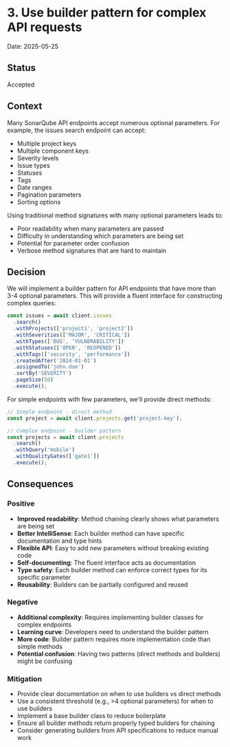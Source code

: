 # 3. Use builder pattern for complex API requests

Date: 2025-05-25

## Status

Accepted

## Context

Many SonarQube API endpoints accept numerous optional parameters. For example, the issues search endpoint can accept:

- Multiple project keys
- Multiple component keys
- Severity levels
- Issue types
- Statuses
- Tags
- Date ranges
- Pagination parameters
- Sorting options

Using traditional method signatures with many optional parameters leads to:

- Poor readability when many parameters are passed
- Difficulty in understanding which parameters are being set
- Potential for parameter order confusion
- Verbose method signatures that are hard to maintain

## Decision

We will implement a builder pattern for API endpoints that have more than 3-4 optional parameters. This will
provide a fluent interface for constructing complex queries:

```typescript
const issues = await client.issues
  .search()
  .withProjects(['project1', 'project2'])
  .withSeverities(['MAJOR', 'CRITICAL'])
  .withTypes(['BUG', 'VULNERABILITY'])
  .withStatuses(['OPEN', 'REOPENED'])
  .withTags(['security', 'performance'])
  .createdAfter('2024-01-01')
  .assignedTo('john.doe')
  .sortBy('SEVERITY')
  .pageSize(50)
  .execute();
```

For simple endpoints with few parameters, we'll provide direct methods:

```typescript
// Simple endpoint - direct method
const project = await client.projects.get('project-key');

// Complex endpoint - builder pattern
const projects = await client.projects
  .search()
  .withQuery('mobile')
  .withQualityGates(['gate1'])
  .execute();
```

## Consequences

### Positive

- **Improved readability**: Method chaining clearly shows what parameters are being set
- **Better IntelliSense**: Each builder method can have specific documentation and type hints
- **Flexible API**: Easy to add new parameters without breaking existing code
- **Self-documenting**: The fluent interface acts as documentation
- **Type safety**: Each builder method can enforce correct types for its specific parameter
- **Reusability**: Builders can be partially configured and reused

### Negative

- **Additional complexity**: Requires implementing builder classes for complex endpoints
- **Learning curve**: Developers need to understand the builder pattern
- **More code**: Builder pattern requires more implementation code than simple methods
- **Potential confusion**: Having two patterns (direct methods and builders) might be confusing

### Mitigation

- Provide clear documentation on when to use builders vs direct methods
- Use a consistent threshold (e.g., >4 optional parameters) for when to use builders
- Implement a base builder class to reduce boilerplate
- Ensure all builder methods return properly typed builders for chaining
- Consider generating builders from API specifications to reduce manual work
